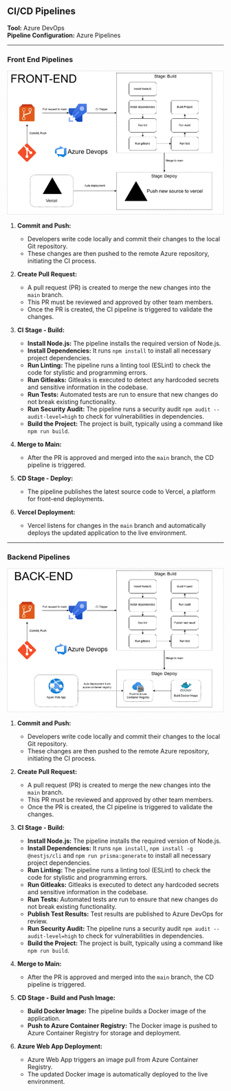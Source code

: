 
## CI/CD Pipelines
**Tool:** Azure DevOps  
**Pipeline Configuration:** Azure Pipelines

---

### Front End Pipelines

![CI/CD Pipeline for Front End](/.attachments/CICD_FE-fc655631-990b-4f76-ade1-44717c319e49.png)

1. **Commit and Push:**
   - Developers write code locally and commit their changes to the local Git repository.
   - These changes are then pushed to the remote Azure repository, initiating the CI process.

2. **Create Pull Request:**
   - A pull request (PR) is created to merge the new changes into the `main` branch.
   - This PR must be reviewed and approved by other team members.
   - Once the PR is created, the CI pipeline is triggered to validate the changes.

3. **CI Stage - Build:**
   - **Install Node.js:** The pipeline installs the required version of Node.js.
   - **Install Dependencies:** It runs `npm install` to install all necessary project dependencies.
   - **Run Linting:** The pipeline runs a linting tool (ESLint) to check the code for stylistic and programming errors.
   - **Run Gitleaks:** Gitleaks is executed to detect any hardcoded secrets and sensitive information in the codebase.
   - **Run Tests:** Automated tests are run to ensure that new changes do not break existing functionality.
   - **Run Security Audit:** The pipeline runs a security audit `npm audit --audit-level=high` to check for vulnerabilities in dependencies.
   - **Build the Project:** The project is built, typically using a command like `npm run build`.
4. **Merge to Main:**
   - After the PR is approved and merged into the `main` branch, the CD pipeline is triggered.

5. **CD Stage - Deploy:**
   - The pipeline publishes the latest source code to Vercel, a platform for front-end deployments.

6. **Vercel Deployment:**
   - Vercel listens for changes in the `main` branch and automatically deploys the updated application to the live environment.

---

### Backend Pipelines

![CI/CD Pipeline for Backend](/.attachments/CICD_BE-5a500f1a-7054-46fa-a1e2-ead3f995f540.png)

1. **Commit and Push:**
   - Developers write code locally and commit their changes to the local Git repository.
   - These changes are then pushed to the remote Azure repository, initiating the CI process.

2. **Create Pull Request:**
   - A pull request (PR) is created to merge the new changes into the `main` branch.
   - This PR must be reviewed and approved by other team members.
   - Once the PR is created, the CI pipeline is triggered to validate the changes.

3. **CI Stage - Build:**
   - **Install Node.js:** The pipeline installs the required version of Node.js.
   - **Install Dependencies:** It runs `npm install`, `npm install -g @nestjs/cli` and `npm run prisma:generate` to install all necessary project dependencies.
   - **Run Linting:** The pipeline runs a linting tool (ESLint) to check the code for stylistic and programming errors.
   - **Run Gitleaks:** Gitleaks is executed to detect any hardcoded secrets and sensitive information in the codebase.
   - **Run Tests:** Automated tests are run to ensure that new changes do not break existing functionality.
   - **Publish Test Results:** Test results are published to Azure DevOps for review.
   - **Run Security Audit:** The pipeline runs a security audit `npm audit --audit-level=high` to check for vulnerabilities in dependencies.
   - **Build the Project:** The project is built, typically using a command like `npm run build`.
4. **Merge to Main:**
   - After the PR is approved and merged into the `main` branch, the CD pipeline is triggered.

5. **CD Stage - Build and Push Image:**
   - **Build Docker Image:** The pipeline builds a Docker image of the application.
   - **Push to Azure Container Registry:** The Docker image is pushed to Azure Container Registry for storage and deployment.

6. **Azure Web App Deployment:**
   - Azure Web App triggers an image pull from Azure Container Registry.
   - The updated Docker image is automatically deployed to the live environment.